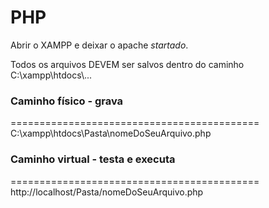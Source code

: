 # PHP
      
Abrir o XAMPP e deixar o apache *startado*.    
     
Todos os arquivos DEVEM ser salvos dentro do caminho C:\xampp\htdocs\\...      
     
### Caminho físico - grava
===========================================    
C:\xampp\htdocs\Pasta\nomeDoSeuArquivo.php    
    
### Caminho virtual - testa e executa    
===========================================    
http://localhost/Pasta/nomeDoSeuArquivo.php    
